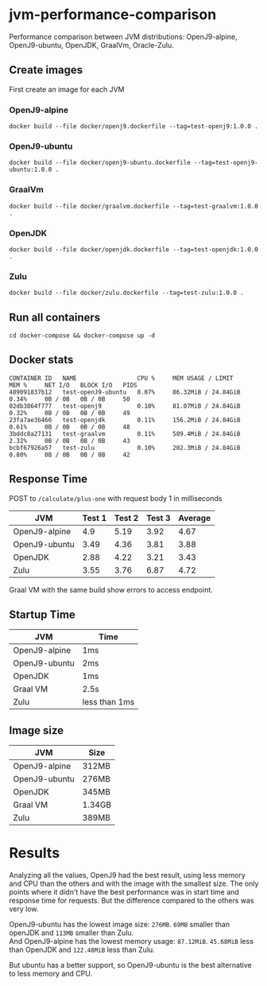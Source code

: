# jvm-performance-comparison

Performance comparison between JVM distributions: OpenJ9-alpine, OpenJ9-ubuntu, OpenJDK, GraalVm, Oracle-Zulu.

## Create images

First create an image for each JVM

### OpenJ9-alpine
`docker build --file docker/openj9.dockerfile --tag=test-openj9:1.0.0 .`

### OpenJ9-ubuntu
`docker build --file docker/openj9-ubuntu.dockerfile --tag=test-openj9-ubuntu:1.0.0 .`

### GraalVm
`docker build --file docker/graalvm.dockerfile --tag=test-graalvm:1.0.0 .`

### OpenJDK
`docker build --file docker/openjdk.dockerfile --tag=test-openjdk:1.0.0 .`

### Zulu
`docker build --file docker/zulu.dockerfile --tag=test-zulu:1.0.0 .`

## Run all containers

`cd docker-compose && docker-compose up -d`

## Docker stats

```
CONTAINER ID   NAME                 CPU %     MEM USAGE / LIMIT     MEM %     NET I/O   BLOCK I/O   PIDS
489091837b12   test-openJ9-ubuntu   0.07%     86.32MiB / 24.84GiB   0.34%     0B / 0B   0B / 0B     50
02db3864f777   test-openj9          0.10%     81.07MiB / 24.84GiB   0.32%     0B / 0B   0B / 0B     49
23fa7ae3b466   test-openjdk         0.11%     156.2MiB / 24.84GiB   0.61%     0B / 0B   0B / 0B     48
3bddc8a27131   test-graalvm         0.11%     589.4MiB / 24.84GiB   2.32%     0B / 0B   0B / 0B     43
bcbf67926a57   test-zulu            0.10%     202.3MiB / 24.84GiB   0.80%     0B / 0B   0B / 0B     42
```

## Response Time

POST to `/calculate/plus-one` with request body 1 in milliseconds

| JVM           | Test 1 | Test 2 | Test 3 | Average |
|---------------|--------|--------|--------|---------|
| OpenJ9-alpine | 4.9    | 5.19   | 3.92   | 4.67    |
| OpenJ9-ubuntu | 3.49   | 4.36   | 3.81   | 3.88    |
| OpenJDK       | 2.88   | 4.22   | 3.21   | 3.43    |
| Zulu          | 3.55   | 3.76   | 6.87   | 4.72    |

Graal VM with the same build show errors to access endpoint.

## Startup Time

| JVM           | Time          |
|---------------|---------------|
| OpenJ9-alpine | 1ms           |
| OpenJ9-ubuntu | 2ms           |
| OpenJDK       | 1ms           |
| Graal VM      | 2.5s          |
| Zulu          | less than 1ms |


## Image size

| JVM           | Size   |
|---------------|--------|
| OpenJ9-alpine | 312MB  |
| OpenJ9-ubuntu | 276MB  |
| OpenJDK       | 345MB  |
| Graal VM      | 1.34GB |
| Zulu          | 389MB  |

# Results

Analyzing all the values, OpenJ9 had the best result, using less memory and CPU than the others and with the image with the smallest size.
The only points where it didn't have the best performance was in start time and response time for requests. But the difference compared to the others was very low.

OpenJ9-ubuntu has the lowest image size: `276MB`. `69MB` smaller than openJDK  and `113MB` smaller than Zulu.  
And OpenJ9-alpine has the lowest memory usage: `87.12MiB`. `45.68MiB` less than OpenJDK and `122.48MiB` less than Zulu.

But ubuntu has a better support, so OpenJ9-ubuntu is the best alternative to less memory and CPU.  
